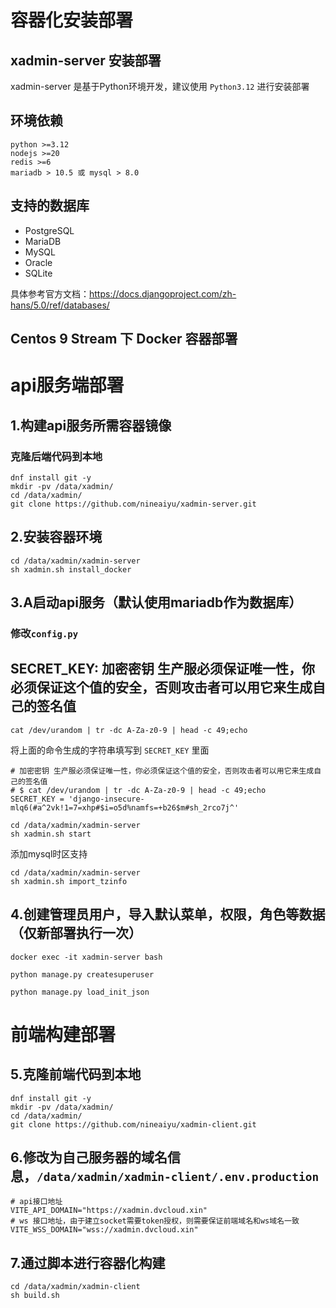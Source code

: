 # 容器化安装部署

## xadmin-server 安装部署

xadmin-server 是基于Python环境开发，建议使用 ```Python3.12``` 进行安装部署

## 环境依赖

```
python >=3.12
nodejs >=20
redis >=6
mariadb > 10.5 或 mysql > 8.0
```

## 支持的数据库

- PostgreSQL
- MariaDB
- MySQL
- Oracle
- SQLite

具体参考官方文档：https://docs.djangoproject.com/zh-hans/5.0/ref/databases/

## Centos 9 Stream 下 Docker 容器部署

# api服务端部署

## 1.构建api服务所需容器镜像

### 克隆后端代码到本地

```shell
dnf install git -y
mkdir -pv /data/xadmin/
cd /data/xadmin/
git clone https://github.com/nineaiyu/xadmin-server.git
```

## 2.安装容器环境
```shell
cd /data/xadmin/xadmin-server
sh xadmin.sh install_docker
```

## 3.A启动api服务（默认使用mariadb作为数据库）

### 修改```config.py```
## SECRET_KEY: 加密密钥 生产服必须保证唯一性，你必须保证这个值的安全，否则攻击者可以用它来生成自己的签名值
```shell
cat /dev/urandom | tr -dc A-Za-z0-9 | head -c 49;echo
```
将上面的命令生成的字符串填写到 ```SECRET_KEY``` 里面
```shell
# 加密密钥 生产服必须保证唯一性，你必须保证这个值的安全，否则攻击者可以用它来生成自己的签名值
# $ cat /dev/urandom | tr -dc A-Za-z0-9 | head -c 49;echo
SECRET_KEY = 'django-insecure-mlq6(#a^2vk!1=7=xhp#$i=o5d%namfs=+b26$m#sh_2rco7j^'
```

```shell
cd /data/xadmin/xadmin-server
sh xadmin.sh start
```

添加mysql时区支持

```shell
cd /data/xadmin/xadmin-server
sh xadmin.sh import_tzinfo
```

## 4.创建管理员用户，导入默认菜单，权限，角色等数据（仅新部署执行一次）

```shell
docker exec -it xadmin-server bash
```

```shell
python manage.py createsuperuser
```

```shell
python manage.py load_init_json
```

# 前端构建部署

## 5.克隆前端代码到本地

```shell
dnf install git -y
mkdir -pv /data/xadmin/
cd /data/xadmin/
git clone https://github.com/nineaiyu/xadmin-client.git
```

## 6.修改为自己服务器的域名信息，```/data/xadmin/xadmin-client/.env.production```

```shell
# api接口地址
VITE_API_DOMAIN="https://xadmin.dvcloud.xin"
# ws 接口地址，由于建立socket需要token授权，则需要保证前端域名和ws域名一致
VITE_WSS_DOMAIN="wss://xadmin.dvcloud.xin"
```

## 7.通过脚本进行容器化构建

```shell
cd /data/xadmin/xadmin-client
sh build.sh
```
